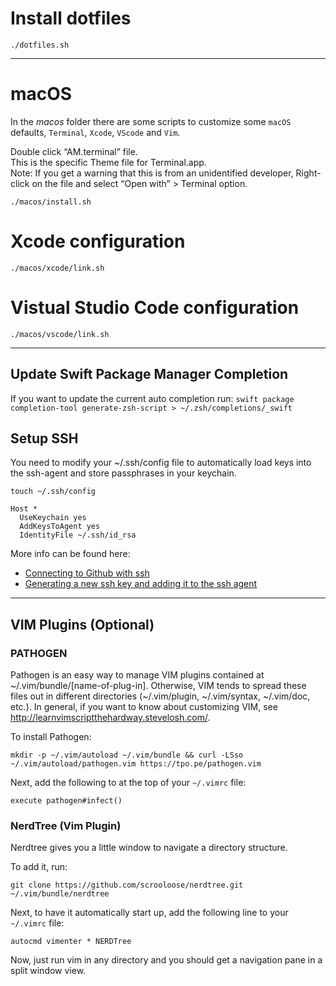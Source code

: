 # Install dotfiles

```
./dotfiles.sh
```

---

# macOS

In the *macos* folder there are some scripts to customize some `macOS` defaults, `Terminal`, `Xcode`, `VScode` and `Vim`.

Double click “AM.terminal” file.  
This is the specific Theme file for Terminal.app.   
Note: If you get a warning that this is from an unidentified developer, Right-click on the file and select “Open with” > Terminal option.

```
./macos/install.sh
```

# Xcode configuration

```
./macos/xcode/link.sh
```

# Vistual Studio Code configuration

```
./macos/vscode/link.sh
```

---

## Update Swift Package Manager Completion

If you want to update the current auto completion run:
`swift package completion-tool generate-zsh-script > ~/.zsh/completions/_swift`

## Setup SSH

You need to modify your ~/.ssh/config file to automatically load keys into the ssh-agent and store passphrases in your keychain.

`touch ~/.ssh/config`

```
Host *
  UseKeychain yes
  AddKeysToAgent yes
  IdentityFile ~/.ssh/id_rsa
```

More info can be found here:

- [Connecting to Github with ssh](https://help.github.com/en/articles/connecting-to-github-with-ssh)
- [Generating a new ssh key and adding it to the ssh agent](https://help.github.com/en/articles/generating-a-new-ssh-key-and-adding-it-to-the-ssh-agent)

---

## VIM Plugins (Optional)

### PATHOGEN
Pathogen is an easy way to manage VIM plugins contained at ~/.vim/bundle/[name-of-plug-in]. 
Otherwise, VIM tends to spread these files out in different directories (~/.vim/plugin, ~/.vim/syntax, ~/.vim/doc, etc.). 
In general, if you want to know about customizing VIM, see http://learnvimscriptthehardway.stevelosh.com/.

To install Pathogen:

```
mkdir -p ~/.vim/autoload ~/.vim/bundle && curl -LSso ~/.vim/autoload/pathogen.vim https://tpo.pe/pathogen.vim 
```

Next, add the following to at the top of your `~/.vimrc` file:

```
execute pathogen#infect()
```

### NerdTree (Vim Plugin)
Nerdtree gives you a little window to navigate a directory structure.

To add it, run:
```
git clone https://github.com/scrooloose/nerdtree.git ~/.vim/bundle/nerdtree
```

Next, to have it automatically start up, add the following line to your `~/.vimrc` file:

```
autocmd vimenter * NERDTree
```

Now, just run vim in any directory and you should get a navigation pane in a split window view.
